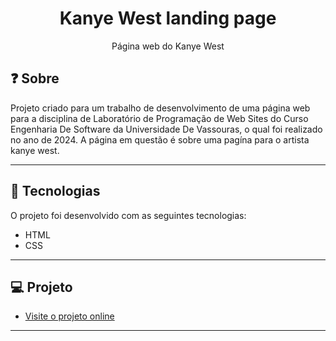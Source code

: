 <h1 align="center">Kanye West landing page</h1>

<p align="center">Página web do Kanye West<br/></p>



## ❓ Sobre

Projeto criado para um trabalho de desenvolvimento de uma página web para a disciplina de Laboratório de Programação de Web Sites do Curso Engenharia De Software da Universidade De Vassouras, o qual foi realizado no ano de 2024. A página em questão é sobre uma pagína para o artista kanye west.


---

## 🚀 Tecnologias

O projeto foi desenvolvido com as seguintes tecnologias:

- HTML
- CSS
---
## 💻 Projeto

- [Visite o projeto online](https://pedroaugst0.github.io/kanye_west/)

---